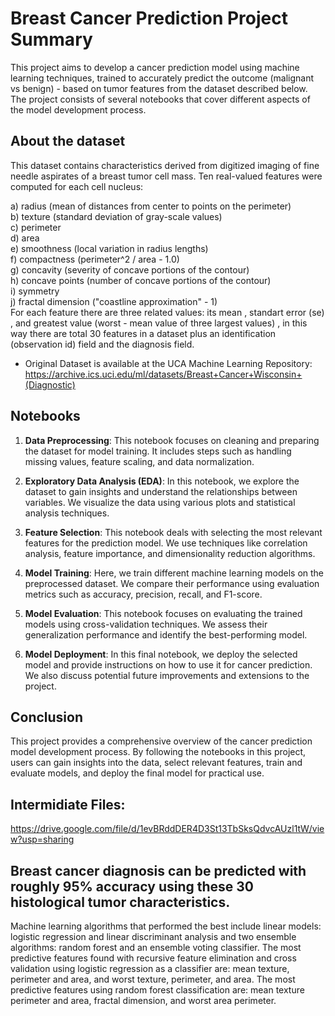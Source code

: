 # Breast Cancer Prediction Project Summary

This project aims to develop a cancer prediction model using machine learning techniques, trained to accurately predict the outcome (malignant vs benign) - based on tumor features from the dataset described below.
The project consists of several notebooks that cover different aspects of the model development process.

## About the dataset

This dataset contains characteristics derived from digitized imaging of fine needle aspirates of a breast tumor cell mass.
Ten real-valued features were computed for each cell nucleus:

a) radius (mean of distances from center to points on the perimeter)    
b) texture (standard deviation of gray-scale values)    
c) perimeter    
d) area    
e) smoothness (local variation in radius lengths)    
f) compactness (perimeter^2 / area - 1.0)    
g) concavity (severity of concave portions of the contour)   
h) concave points (number of concave portions of the contour)    
i) symmetry    
j) fractal dimension ("coastline approximation" - 1)    
For each feature there are three related values: its mean , standart error (se) , and greatest value (worst - mean value of three largest values) , in this way there are total 30 features in a dataset plus an identification (observation id) field and the diagnosis field.   
* Original Dataset is available at the UCA Machine Learning Repository:  https://archive.ics.uci.edu/ml/datasets/Breast+Cancer+Wisconsin+(Diagnostic)

## Notebooks

1. **Data Preprocessing**: This notebook focuses on cleaning and preparing the dataset for model training. It includes steps such as handling missing values, feature scaling, and data normalization.

2. **Exploratory Data Analysis (EDA)**: In this notebook, we explore the dataset to gain insights and understand the relationships between variables. We visualize the data using various plots and statistical analysis techniques.

3. **Feature Selection**: This notebook deals with selecting the most relevant features for the prediction model. We use techniques like correlation analysis, feature importance, and dimensionality reduction algorithms.

4. **Model Training**: Here, we train different machine learning models on the preprocessed dataset. We compare their performance using evaluation metrics such as accuracy, precision, recall, and F1-score.

5. **Model Evaluation**: This notebook focuses on evaluating the trained models using cross-validation techniques. We assess their generalization performance and identify the best-performing model.

6. **Model Deployment**: In this final notebook, we deploy the selected model and provide instructions on how to use it for cancer prediction. We also discuss potential future improvements and extensions to the project.

## Conclusion

This project provides a comprehensive overview of the cancer prediction model development process. By following the notebooks in this project, users can gain insights into the data, select relevant features, train and evaluate models, and deploy the final model for practical use.


## Intermidiate Files:
https://drive.google.com/file/d/1evBRddDER4D3St13TbSksQdvcAUzl1tW/view?usp=sharing

## Breast cancer diagnosis can be predicted with roughly 95% accuracy using these 30 histological tumor characteristics.
Machine learning algorithms that performed the best include linear models: logistic regression and linear discriminant analysis and two ensemble algorithms: random forest and an ensemble voting classifier.
The most predictive features found with recursive feature elimination and cross validation using logistic regression as a classifier are: mean texture, perimeter and area, and worst texture, perimeter, and area.
The most predictive features using random forest classification are: mean texture perimeter and area, fractal dimension, and worst area perimeter.